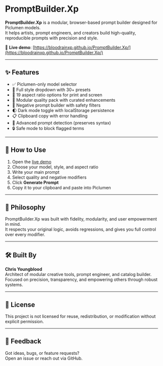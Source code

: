 # PromptBuilder.Xp

**PromptBuilder.Xp** is a modular, browser-based prompt builder designed for Piclumen models.  
It helps artists, prompt engineers, and creators build high-quality, reproducible prompts with precision and style.

🔗 **Live demo**: [https://bloodrainxp.github.io/PromptBuilder.Xp/](https://bloodrainxp.github.io/PromptBuilder.Xp/)

---

## ✨ Features

- ✅ Piclumen-only model selector
- 🎨 Full style dropdown with 30+ presets
- 📐 19 aspect ratio options for print and screen
- 🧠 Modular quality pack with curated enhancements
- 🚫 Negative prompt builder with safety filters
- 🌓 Dark mode toggle with localStorage persistence
- 📋 Clipboard copy with error handling
- 🧪 Advanced prompt detection (preserves syntax)
- 🔒 Safe mode to block flagged terms

---

## 🧰 How to Use

1. Open the [live demo](https://bloodrainxp.github.io/PromptBuilder.Xp/)
2. Choose your model, style, and aspect ratio
3. Write your main prompt
4. Select quality and negative modifiers
5. Click **Generate Prompt**
6. Copy it to your clipboard and paste into Piclumen

---

## 🧠 Philosophy

PromptBuilder.Xp was built with fidelity, modularity, and user empowerment in mind.  
It respects your original logic, avoids regressions, and gives you full control over every modifier.

---

## 🛠 Built By

**Chris Youngblood**  
Architect of modular creative tools, prompt engineer, and catalog builder.  
Focused on precision, transparency, and empowering others through robust systems.

---

## 📄 License

This project is not licensed for reuse, redistribution, or modification without explicit permission.  

---

## 💬 Feedback

Got ideas, bugs, or feature requests?  
Open an issue or reach out via GitHub.

